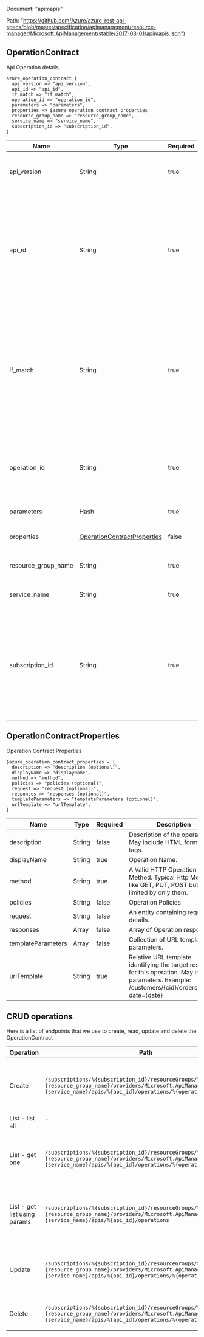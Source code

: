Document: "apimapis"


Path: "https://github.com/Azure/azure-rest-api-specs/blob/master/specification/apimanagement/resource-manager/Microsoft.ApiManagement/stable/2017-03-01/apimapis.json")

## OperationContract

Api Operation details.

```puppet
azure_operation_contract {
  api_version => "api_version",
  api_id => "api_id",
  if_match => "if_match",
  operation_id => "operation_id",
  parameters => "parameters",
  properties => $azure_operation_contract_properties
  resource_group_name => "resource_group_name",
  service_name => "service_name",
  subscription_id => "subscription_id",
}
```

| Name        | Type           | Required       | Description       |
| ------------- | ------------- | ------------- | ------------- |
|api_version | String | true | Version of the API to be used with the client request. |
|api_id | String | true | API revision identifier. Must be unique in the current API Management service instance. Non-current revision has ;rev=n as a suffix where n is the revision number. |
|if_match | String | true | ETag of the API Operation Entity. ETag should match the current entity state from the header response of the GET request or it should be * for unconditional update. |
|operation_id | String | true | Operation identifier within an API. Must be unique in the current API Management service instance. |
|parameters | Hash | true | Create parameters. |
|properties | [OperationContractProperties](#operationcontractproperties) | false | Properties of the Operation Contract. |
|resource_group_name | String | true | The name of the resource group. |
|service_name | String | true | The name of the API Management service. |
|subscription_id | String | true | Subscription credentials which uniquely identify Microsoft Azure subscription. The subscription ID forms part of the URI for every service call. |
        
## OperationContractProperties

Operation Contract Properties

```puppet
$azure_operation_contract_properties = {
  description => "description (optional)",
  displayName => "displayName",
  method => "method",
  policies => "policies (optional)",
  request => "request (optional)",
  responses => "responses (optional)",
  templateParameters => "templateParameters (optional)",
  urlTemplate => "urlTemplate",
}
```

| Name        | Type           | Required       | Description       |
| ------------- | ------------- | ------------- | ------------- |
|description | String | false | Description of the operation. May include HTML formatting tags. |
|displayName | String | true | Operation Name. |
|method | String | true | A Valid HTTP Operation Method. Typical Http Methods like GET, PUT, POST but not limited by only them. |
|policies | String | false | Operation Policies |
|request | String | false | An entity containing request details. |
|responses | Array | false | Array of Operation responses. |
|templateParameters | Array | false | Collection of URL template parameters. |
|urlTemplate | String | true | Relative URL template identifying the target resource for this operation. May include parameters. Example: /customers/{cid}/orders/{oid}/?date={date} |



## CRUD operations

Here is a list of endpoints that we use to create, read, update and delete the OperationContract

| Operation | Path | Verb | Description | OperationID |
| ------------- | ------------- | ------------- | ------------- | ------------- |
|Create|`/subscriptions/%{subscription_id}/resourceGroups/%{resource_group_name}/providers/Microsoft.ApiManagement/service/%{service_name}/apis/%{api_id}/operations/%{operation_id}`|Put|Creates a new operation in the API or updates an existing one.|ApiOperation_CreateOrUpdate|
|List - list all|``||||
|List - get one|`/subscriptions/%{subscription_id}/resourceGroups/%{resource_group_name}/providers/Microsoft.ApiManagement/service/%{service_name}/apis/%{api_id}/operations/%{operation_id}`|Get|Gets the details of the API Operation specified by its identifier.|ApiOperation_Get|
|List - get list using params|`/subscriptions/%{subscription_id}/resourceGroups/%{resource_group_name}/providers/Microsoft.ApiManagement/service/%{service_name}/apis/%{api_id}/operations`|Get|Lists a collection of the operations for the specified API.|ApiOperation_ListByApi|
|Update|`/subscriptions/%{subscription_id}/resourceGroups/%{resource_group_name}/providers/Microsoft.ApiManagement/service/%{service_name}/apis/%{api_id}/operations/%{operation_id}`|Put|Creates a new operation in the API or updates an existing one.|ApiOperation_CreateOrUpdate|
|Delete|`/subscriptions/%{subscription_id}/resourceGroups/%{resource_group_name}/providers/Microsoft.ApiManagement/service/%{service_name}/apis/%{api_id}/operations/%{operation_id}`|Delete|Deletes the specified operation in the API.|ApiOperation_Delete|
